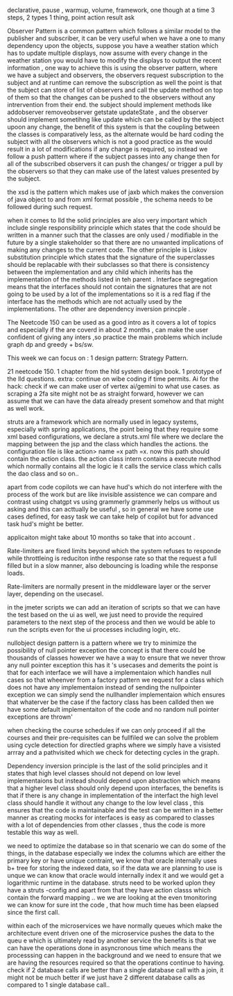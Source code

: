 declarative, pause , warmup, volume, framework, one though at a time
3 steps, 2 types 1 thing, point action result ask

Observer Pattern is a common pattern which follows a similar model to the publisher and subscriber, it can be very useful when we have a one to many dependency upon the objects, suppose you have a weather station which has to update multiple displays, now assume with every change in the weather station you would have to modify the displays to output the recent information , one way to achieve this is using the observer pattern, where we have a subject and observers, the observers request subscription to the subject and at runtime can remove the subscription as well the point is that the subject can store of list of observers and call the update method on top of them so that the changes can be pushed to the observers without any intrervention from their end. the subject should implement methods like addobserver removeobserver getstate updateState , and the observer should implement sometihng like update which can be called by the subject upoon any change, the benefit of this system is that the coupling between the classes is comparatively less, as the alternate would be hard coding the subject with all the observers which is not a good practice as the would result in a lot of modifications if any change is required, so instead we follow a push pattern where if the subject passes into any change then for all of the subscribed observers it can push the changes/ or trigger a pull by the observers so that they can make use of the latest values presented by the subject.

the xsd is the pattern which makes use of jaxb which makes the conversion of java object to and from xml format possible , the schema needs to be followed during such request.

when it comes to lld the solid principles are also very important which include single responsibility principle which states that the code should be written in a manner such that the classes are only used / modifiable in the future by a single stakeholder so that there are no unwanted implications of making any changes to the current code. The other principle is Liskov substitution principle which states that the signature of the superclasses should be replacable with their subclasses so that there is consistency between the implementation and any child which inherits has the implementation of the methods listed in teh parent . Interface segregation means that the interfaces should not contain the signatures that are not going to be used by a  lot of the implementations so it is a red flag if the interface has the methods which are not actually used by the implementations. The other are dependency inversion princple .

The Neetcode 150 can be used as a good intro as it covers a lot of topics and especially if the are coverd in about 2 months , can make the user confident of giving any inters ,so practice the main problems which include graph dp and greedy + bs/sw.

This week we can focus on : 
1 design pattern:
Strategy Pattern.

21 neetcode 150.
1 chapter from the hld system design book.
1 prototype of the lld questions.
extra:
continue on wibe coding if time permits.
Ai for the hack: check if we can make user of vertex ai/gemini to what use cases.
as scraping a 2fa site might not be as straight forward, however we can assume that we can have the data already present somehow and that might as well work.

struts are a framework which are normally used in legacy systems, especially with spring applications, the point being that they require some xml based configurations, we declare a struts.xml file where we declare the mapping between the jsp and the class which handles the actions.
the configuration file is like action> name =x path =x. now this path should contain the action class. the action class intern contains a execute method which normally contains all the logic ie it calls the service class which calls the dao class and so on..

apart from code copilots we can have hud's which do not interfere with the process of the work but are like invisible assistence we can compare and contrast using chatgpt vs using grammerly grammerly helps us without us asking and this can acttually be useful , so in general we have some use cases defined, for easy task we can take help of copilot but for advanced task hud's might be better.

applicaiton might take about 10 months so take that into account . 

Rate-limiters are fixed limits beyond which the system refuses to responde while throttleing is reduciton inthe response rate so that the request a full filled but in a slow manner, also debouncing is loading while the response loads.

Rate-limiters are normally present in the middleware layer or the server layer, depending on the usecasel.

in the jmeter scripts we can add an iteration of scripts so that we can have the test based on the ui as well, we just need to provide the required parameters to the next step of the process and then we would be able to run the scripts even for the ui processes including login, etc.

nullobject design pattern is a pattern where we try to minimize the possibility of null pointer exception the concept is that there could be thousands of classes however we have a way to ensure that we never throw any null pointer exception this has it 's usecases and demerits the point is that for each interface we will have a implementaion which handles null cases so that wheenver from a factory pattern we request for a class which does not have any implementaion instead of sending the nullpointer exception we can simply send the nullhandler implementaion which ensures that whaterver be the case if the factory class has been callded then we have some default implementaiton of the code and no random null pointer exceptions are thrown'

when checking the course schedules if we can only proceed if all the courses and their pre-requisites can be fullfiled we can solve the problem using cycle detection for directled graphs where we simply have a visisted arrray and a pathvisited which we check for detecting cycles in the graph.

Dependency inversion principle is the last of the solid principles and it states that high level classes should not depend on low level implementaions but instead should depend upon abstraction which means that a higher level class should only depend upon interfaces, the benefits is that if there is any change in implementation of the interfact the high level class should handle it without any change to the low level class , this ensures that the code is maintainable and the test can be written in a better manner as creating mocks for interfaces is easy as compared to classes with a lot of dependencies from other classes , thus the code is more testable this way as well.

we need to optimize the database so in that scenario we can do some of the things, in the database especially we index the columns which are either the primary key or have unique contraint, we know that oracle internally uses b+ tree for storing the indexed data, so if the data we are planning to use is unque we can know that oracle would internally index it and we would get a logarithmic runtime in the database.
struts need to be worked uplon they have a struts -config and apart from that they have action classs which contain the forward mapping ..
we we are looking at the even tmonitoring we can know for sure int the code , that how much time has been elapsed since the first call. 

within each of the microservices we have normally queues which make the architecture event driven one of the microservice pushes the data to the queu e which is ultimately read by another service the benefits is that we can have the operations done in asyncronous time which means the processsing can happen in the background and we need to ensure that we are having the resources required so that the operations continue to having.
check if 2 database calls are better than a single database call with a join, it might not be much better if we just have 2 different database calls as compared to 1 single database call.. 
